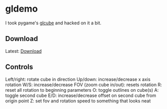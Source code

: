 gldemo
======

I took pygame's [glcube](https://github.com/pygame/pygame/blob/master/examples/glcube.py) and hacked on it a bit.

Download
--------

Latest: [Download](https://github.com/alyssadev/gldemo/releases/latest)

Controls
--------

Left/right: rotate cube in direction
Up/down: increase/decrease x axis rotation
W/S: increase/decrease FOV (zoom cube in/out): resets rotation
R: reset all rotation to beginning parameters
O: toggle outlines on cube(s)
A: toggle second cube
E/D: increase/decrease offset on second cube from origin point
Z: set fov and rotation speed to something that looks neat
